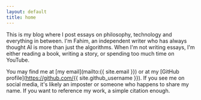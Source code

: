 ```yaml
---
layout: default
title: home
---
```


This is my blog where I post essays on philosophy, technology and everything in between. I'm Fahim, an independent writer who has always thought AI is more than just the algorithms. When I'm not writing essays, I'm either reading a book, writing a story, or spending too much time on YouTube. 

You may find me at [my email](mailto:{{ site.email }}) or at my [GitHub profile](https://github.com/{{ site.github_username }}). If you see me on social media, it's likely an imposter or someone who happens to share my name. If you want to reference my work, a simple citation enough.


